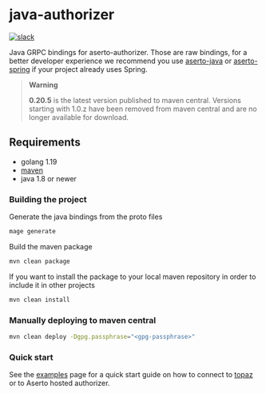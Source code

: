 # java-authorizer

[![slack](https://img.shields.io/badge/slack-Aserto%20Community-brightgreen)](https://asertocommunity.slack.com)

Java GRPC bindings for aserto-authorizer. Those are raw bindings, for a better developer experience we recommend you use [aserto-java](https://github.com/aserto-dev/aserto-java) or [aserto-spring](https://github.com/aserto-dev/aserto-spring) if your project already uses Spring.

> **Warning**
>
> **0.20.5** is the latest version published to maven central. Versions starting with 1.0.z have been removed from maven central and are no longer available for download.


## Requirements
- golang 1.19
- [maven](https://maven.apache.org/guides/introduction/introduction-to-the-pom.html)
- java 1.8 or newer

### Building the project
Generate the java bindings from the proto files
```bash
mage generate
```

Build the maven package
```bash
mvn clean package
```
 If you want to install the package to your local maven repository in order to include it in other projects
```bash
mvn clean install
```

### Manually deploying to maven central
```bash
mvn clean deploy -Dgpg.passphrase="<gpg-passphrase>"
```

### Quick start 

See the [examples](https://github.com/aserto-dev/java-authorizer/tree/main/examples) page for a quick start guide on how to connect to [topaz](https://github.com/aserto-dev/topaz) or to Aserto hosted authorizer.
